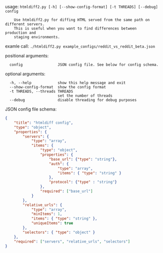 usage: `htmldiff2.py [-h] [--show-config-format] [-t THREADS] [--debug] config`

        Use htmldiff2.py for diffing HTML served from the same path on different servers.
        This is useful when you want to find differences between production and
        staging environments.

examle call: `./htmldiff2.py example_configs/reddit_vs_reddit_beta.json`

positional arguments:
```
  config                JSON config file. See below for config schema.
```

optional arguments:
```
  -h, --help            show this help message and exit
  --show-config-format  show the config format
  -t THREADS, --threads THREADS
                        set the number of threads
  --debug               disable threading for debug purposes
```

JSON config file schema:
```JSON
{
    "title": "htmldiff config",
    "type": "object",
    "properties": {
        "servers": {
            "type": "array",
            "items": {
                "type": "object",
                "properties": {
                    "base_url": {"type": "string"},
                    "auth": {
                        "type": "array",
                        "items": { "type": "string" }
                    },
                    "protocol": {"type" : "string"}
                },
                "required": ["base_url"]
            }
        },
        "relative_urls": {
            "type": "array",
            "minItems": 1,
            "items": { "type": "string" },
            "uniqueItems": true
        },
        "selectors": { "type": "object" }
    },
    "required": ["servers", "relative_urls", "selectors"]
}
```
